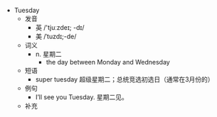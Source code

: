 - Tuesday
  - 发音
    - 英 /'tjuːzdeɪ; -dɪ/
    - 美 /ˈtuzdɪ;-de/
  - 词义
    - n. 星期二
      - the day between Monday and Wednesday
  - 短语
    - super tuesday 超级星期二；总统竞选初选日（通常在3月份的）
  - 例句
    - I’ll see you Tuesday. 星期二见。
  - 补充